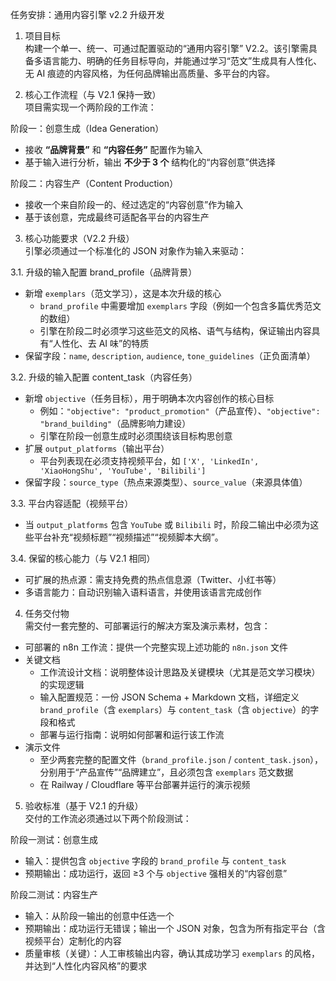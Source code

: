 任务安排：通用内容引擎 v2.2 升级开发

1. 项目目标  
构建一个单一、统一、可通过配置驱动的“通用内容引擎” V2.2。该引擎需具备多语言能力、明确的任务目标导向，并能通过学习“范文”生成具有人性化、无 AI 痕迹的内容风格，为任何品牌输出高质量、多平台的内容。

2. 核心工作流程（与 V2.1 保持一致）  
项目需实现一个两阶段的工作流：

阶段一：创意生成（Idea Generation）  
- 接收 **“品牌背景”** 和 **“内容任务”** 配置作为输入  
- 基于输入进行分析，输出 **不少于 3 个** 结构化的“内容创意”供选择

阶段二：内容生产（Content Production）  
- 接收一个来自阶段一的、经过选定的“内容创意”作为输入  
- 基于该创意，完成最终可适配各平台的内容生产

3. 核心功能要求（V2.2 升级）  
引擎必须通过一个标准化的 JSON 对象作为输入来驱动：

3.1. 升级的输入配置 brand_profile（品牌背景）  
- 新增 `exemplars`（范文学习），这是本次升级的核心  
  - `brand_profile` 中需要增加 `exemplars` 字段（例如一个包含多篇优秀范文的数组）  
  - 引擎在阶段二时必须学习这些范文的风格、语气与结构，保证输出内容具有“人性化、去 AI 味”的特质  
- 保留字段：`name`, `description`, `audience`, `tone_guidelines`（正负面清单）

3.2. 升级的输入配置 content_task（内容任务）  
- 新增 `objective`（任务目标），用于明确本次内容创作的核心目标  
  - 例如：`"objective": "product_promotion"`（产品宣传）、`"objective": "brand_building"`（品牌影响力建设）  
  - 引擎在阶段一创意生成时必须围绕该目标构思创意  
- 扩展 `output_platforms`（输出平台）  
  - 平台列表现在必须支持视频平台，如 `['X', 'LinkedIn', 'XiaoHongShu', 'YouTube', 'Bilibili']`  
- 保留字段：`source_type`（热点来源类型）、`source_value`（来源具体值）

3.3. 平台内容适配（视频平台）  
- 当 `output_platforms` 包含 `YouTube` 或 `Bilibili` 时，阶段二输出中必须为这些平台补充“视频标题”“视频描述”“视频脚本大纲”。

3.4. 保留的核心能力（与 V2.1 相同）  
- 可扩展的热点源：需支持免费的热点信息源（Twitter、小红书等）  
- 多语言能力：自动识别输入语料语言，并使用该语言完成创作

4. 任务交付物  
需交付一套完整的、可部署运行的解决方案及演示素材，包含：
- 可部署的 n8n 工作流：提供一个完整实现上述功能的 `n8n.json` 文件  
- 关键文档  
  - 工作流设计文档：说明整体设计思路及关键模块（尤其是范文学习模块）的实现逻辑  
  - 输入配置规范：一份 JSON Schema + Markdown 文档，详细定义 `brand_profile`（含 `exemplars`）与 `content_task`（含 `objective`）的字段和格式  
  - 部署与运行指南：说明如何部署和运行该工作流  
- 演示文件  
  - 至少两套完整的配置文件（`brand_profile.json` / `content_task.json`），分别用于“产品宣传”“品牌建立”，且必须包含 `exemplars` 范文数据  
  - 在 Railway / Cloudflare 等平台部署并运行的演示视频

5. 验收标准（基于 V2.1 的升级）  
交付的工作流必须通过以下两个阶段测试：

阶段一测试：创意生成  
- 输入：提供包含 `objective` 字段的 `brand_profile` 与 `content_task`  
- 预期输出：成功运行，返回 ≥3 个与 `objective` 强相关的“内容创意”

阶段二测试：内容生产  
- 输入：从阶段一输出的创意中任选一个  
- 预期输出：成功运行无错误；输出一个 JSON 对象，包含为所有指定平台（含视频平台）定制化的内容  
- 质量审核（关键）：人工审核输出内容，确认其成功学习 `exemplars` 的风格，并达到“人性化内容风格”的要求
